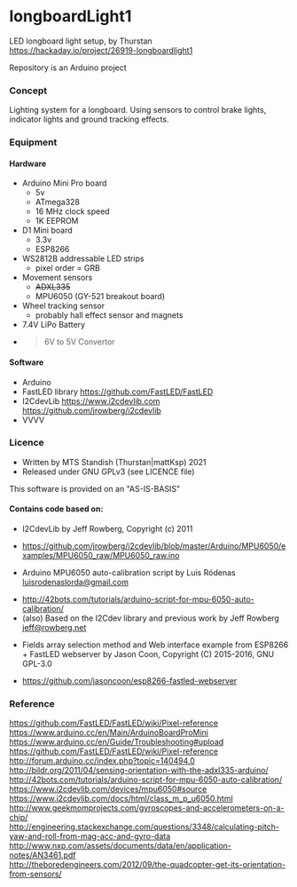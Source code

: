 # longboardLight1
LED longboard light setup, by Thurstan <br> 
https://hackaday.io/project/26919-longboardlight1

Repository is an Arduino project

### Concept
Lighting system for a longboard. Using sensors to control brake lights, indicator lights and ground tracking effects.

### Equipment
#### Hardware
- Arduino Mini Pro board
  * 5v
  * ATmega328
  * 16 MHz clock speed
  * 1K EEPROM
- D1 Mini board
  * 3.3v
  * ESP8266
- WS2812B addressable LED strips
  * pixel order = GRB
- Movement sensors
  * ~~ADXL335~~
  * MPU6050 (GY-521 breakout board)
- Wheel tracking sensor
  * probably hall effect sensor and magnets
- 7.4V LiPo Battery
- >6V to 5V Convertor
  
#### Software
- Arduino
- FastLED library  https://github.com/FastLED/FastLED
- I2CdevLib  https://www.i2cdevlib.com  https://github.com/jrowberg/i2cdevlib
- VVVV

### Licence
- Written by MTS Standish (Thurstan|mattKsp) 2021
- Released under GNU GPLv3 (see LICENCE file)

This software is provided on an "AS-IS-BASIS"

#### Contains code based on:
- I2CdevLib by Jeff Rowberg, Copyright (c) 2011
 * https://github.com/jrowberg/i2cdevlib/blob/master/Arduino/MPU6050/examples/MPU6050_raw/MPU6050_raw.ino
- Arduino MPU6050 auto-calibration script by Luis Ródenas <luisrodenaslorda@gmail.com>
 * http://42bots.com/tutorials/arduino-script-for-mpu-6050-auto-calibration/ 
 * (also) Based on the I2Cdev library and previous work by Jeff Rowberg <jeff@rowberg.net>
- Fields array selection method and Web interface example from ESP8266 + FastLED webserver by Jason Coon, Copyright (C) 2015-2016, GNU GPL-3.0
 * https://github.com/jasoncoon/esp8266-fastled-webserver

### Reference
https://github.com/FastLED/FastLED/wiki/Pixel-reference <br> 
https://www.arduino.cc/en/Main/ArduinoBoardProMini <br> 
https://www.arduino.cc/en/Guide/Troubleshooting#upload <br> 
https://github.com/FastLED/FastLED/wiki/Pixel-reference <br> 
http://forum.arduino.cc/index.php?topic=140494.0 <br> 
http://bildr.org/2011/04/sensing-orientation-with-the-adxl335-arduino/ <br> 
http://42bots.com/tutorials/arduino-script-for-mpu-6050-auto-calibration/ <br> 
https://www.i2cdevlib.com/devices/mpu6050#source <br> 
https://www.i2cdevlib.com/docs/html/class_m_p_u6050.html <br> 
http://www.geekmomprojects.com/gyroscopes-and-accelerometers-on-a-chip/ <br> 
http://engineering.stackexchange.com/questions/3348/calculating-pitch-yaw-and-roll-from-mag-acc-and-gyro-data <br> 
http://www.nxp.com/assets/documents/data/en/application-notes/AN3461.pdf <br> 
http://theboredengineers.com/2012/09/the-quadcopter-get-its-orientation-from-sensors/ <br> 
